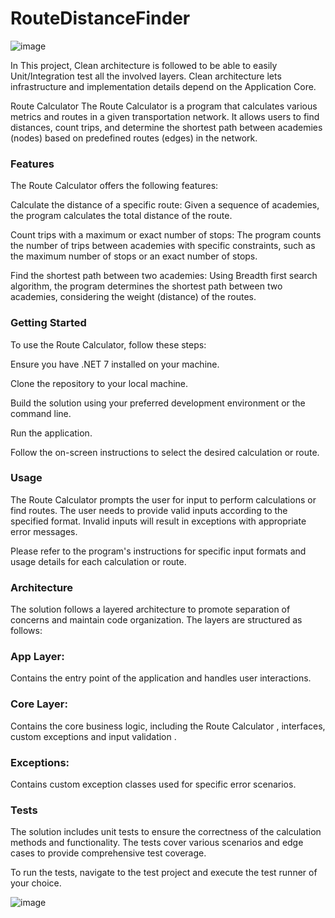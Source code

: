 # RouteDistanceFinder
![image](https://github.com/sohail-shaghasi/RouteDistanceFinder/assets/10161791/a7250dd6-4cba-470a-886a-8177b839567d)

In This project, Clean architecture is followed to be able to easily Unit/Integration test all the involved layers. Clean architecture lets infrastructure and implementation details depend on the Application Core.

Route Calculator
The Route Calculator is a program that calculates various metrics and routes in a given transportation network. It allows users to find distances, count trips, and determine the shortest path between academies (nodes) based on predefined routes (edges) in the network.

### Features
The Route Calculator offers the following features:

Calculate the distance of a specific route: Given a sequence of academies, the program calculates the total distance of the route.

Count trips with a maximum or exact number of stops: The program counts the number of trips between academies with specific constraints, such as the maximum number of stops or an exact number of stops.

Find the shortest path between two academies: Using Breadth first search algorithm, the program determines the shortest path between two academies, considering the weight (distance) of the routes.



### Getting Started
To use the Route Calculator, follow these steps:

Ensure you have .NET 7 installed on your machine.

Clone the repository to your local machine.

Build the solution using your preferred development environment or the command line.

Run the application.

Follow the on-screen instructions to select the desired calculation or route.

### Usage
The Route Calculator prompts the user for input to perform calculations or find routes. The user needs to provide valid inputs according to the specified format. Invalid inputs will result in exceptions with appropriate error messages.

Please refer to the program's instructions for specific input formats and usage details for each calculation or route.

### Architecture
The solution follows a layered architecture to promote separation of concerns and maintain code organization. The layers are structured as follows:

### App Layer: 
Contains the entry point of the application and handles user interactions.

### Core Layer: 
Contains the core business logic, including the Route Calculator , interfaces, custom exceptions and input validation .

### Exceptions: 
Contains custom exception classes used for specific error scenarios.

### Tests
The solution includes unit tests to ensure the correctness of the calculation methods and functionality. The tests cover various scenarios and edge cases to provide comprehensive test coverage.

To run the tests, navigate to the test project and execute the test runner of your choice.

![image](https://github.com/sohail-shaghasi/RouteDistanceFinder/assets/10161791/438b43d4-12a2-4551-9188-e8199d13ee5d)
